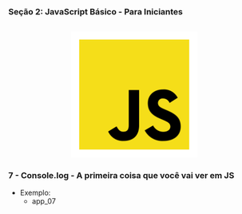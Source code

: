 ##
### Seção 2: JavaScript Básico - Para Iniciantes
##

<p align="center">
  <img alt="...." src="./src/js.png" width="50%">
</p>

### 7 - Console.log - A primeira coisa que você vai ver em JS

- Exemplo:
  - app_07
























